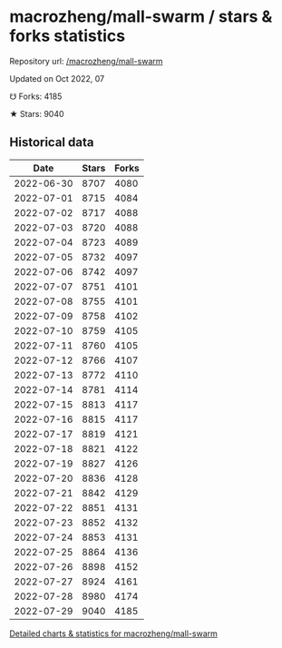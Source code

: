 # macrozheng/mall-swarm / stars & forks statistics

Repository url: [/macrozheng/mall-swarm](https://github.com/macrozheng/mall-swarm)

Updated on Oct 2022, 07

☋ Forks: 4185

★ Stars: 9040

## Historical data
| Date | Stars | Forks |
|------|-------|-------|
| 2022-06-30 | 8707 | 4080 | 
| 2022-07-01 | 8715 | 4084 | 
| 2022-07-02 | 8717 | 4088 | 
| 2022-07-03 | 8720 | 4088 | 
| 2022-07-04 | 8723 | 4089 | 
| 2022-07-05 | 8732 | 4097 | 
| 2022-07-06 | 8742 | 4097 | 
| 2022-07-07 | 8751 | 4101 | 
| 2022-07-08 | 8755 | 4101 | 
| 2022-07-09 | 8758 | 4102 | 
| 2022-07-10 | 8759 | 4105 | 
| 2022-07-11 | 8760 | 4105 | 
| 2022-07-12 | 8766 | 4107 | 
| 2022-07-13 | 8772 | 4110 | 
| 2022-07-14 | 8781 | 4114 | 
| 2022-07-15 | 8813 | 4117 | 
| 2022-07-16 | 8815 | 4117 | 
| 2022-07-17 | 8819 | 4121 | 
| 2022-07-18 | 8821 | 4122 | 
| 2022-07-19 | 8827 | 4126 | 
| 2022-07-20 | 8836 | 4128 | 
| 2022-07-21 | 8842 | 4129 | 
| 2022-07-22 | 8851 | 4131 | 
| 2022-07-23 | 8852 | 4132 | 
| 2022-07-24 | 8853 | 4131 | 
| 2022-07-25 | 8864 | 4136 | 
| 2022-07-26 | 8898 | 4152 | 
| 2022-07-27 | 8924 | 4161 | 
| 2022-07-28 | 8980 | 4174 | 
| 2022-07-29 | 9040 | 4185 | 


[Detailed charts & statistics for macrozheng/mall-swarm](https://reviewgithub.com/rep/macrozheng/mall-swarm)
